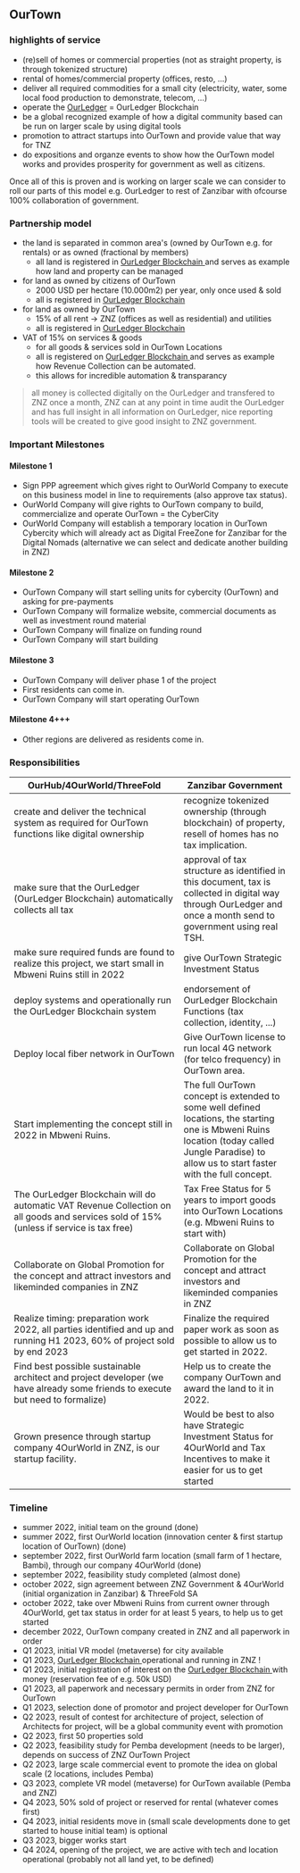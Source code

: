 
## OurTown

### highlights of service

- (re)sell of homes or commercial properties (not as straight property, is through tokenized structure)
- rental of homes/commercial property (offices, resto, ...)
- deliver all required commodities for a small city (electricity, water, some local food production to demonstrate, telecom, ...)
- operate the [OurLedger](/ourinternet/ourledger/ourledger.md) = OurLedger Blockchain 
- be a global recognized example of how a digital community based can be run on larger scale by using digital tools
- promotion to attract startups into OurTown and provide value that way for TNZ
- do expositions and organze events to show how the OurTown model works and provides prosperity for government as well as citizens.

Once all of this is proven and is working on larger scale we can consider to roll our parts of this model e.g. OurLedger to rest of Zanzibar with ofcourse 100% collaboration of government.

### Partnership model

- the land is separated in common area's (owned by OurTown e.g. for rentals) or as owned (fractional by members)
    - all land is registered in [OurLedger Blockchain ](/ourinternet/ourledger/ourledger.md) and serves as example how land and property can be managed
- for land as owned by citizens of OurTown
    - 2000 USD per hectare (10.000m2) per year, only once used & sold
    - all is registered in [OurLedger Blockchain ](/ourinternet/ourledger/ourledger.md)
- for land as owned by OurTown
    - 15% of all rent -> ZNZ (offices as well as residential) and utilities
    - all is registered in [OurLedger Blockchain ](/ourinternet/ourledger/ourledger.md)
- VAT of 15% on services & goods
    - for all goods & services sold in OurTown Locations
    - all is registered on [OurLedger Blockchain ](/ourinternet/ourledger/ourledger.md) and serves as example how Revenue Collection can be automated.
    - this allows for incredible automation & transparancy

> all money is collected digitally on the OurLedger and transfered to ZNZ once a month, ZNZ can at any point in time audit the OurLedger and has full insight in all information on OurLedger, nice reporting tools will be created to give good insight to ZNZ government.


### Important Milestones

#### Milestone 1

- Sign PPP agreement which gives right to OurWorld Company to execute on this business model in line to requirements (also approve tax status).
- OurWorld Company will give rights to OurTown company to build, commercialize and operate OurTown = the CyberCity
- OurWorld Company will establish a temporary location in OurTown Cybercity which will already act as Digital FreeZone for Zanzibar for the Digital Nomads (alternative we can select and dedicate another building in ZNZ)

#### Milestone 2

- OurTown Company will start selling units for cybercity (OurTown) and asking for pre-payments
- OurTown Company will formalize website, commercial documents as well as investment round material
- OurTown Company will finalize on funding round
- OurTown Company will start building

#### Milestone 3

- OurTown Company will deliver phase 1 of the project
- First residents can come in.
- OurTown Company will start operating OurTown

#### Milestone 4+++

- Other regions are delivered as residents come in.


### Responsibilities

| **OurHub/4OurWorld/ThreeFold**                                                                                                                       | **Zanzibar Government**                                                                                                                                                                          |
|-----------------------------------------------------------------------------------------------------------------------------------------------|--------------------------------------------------------------------------------------------------------------------------------------------------------------------------------------------------|
| create and deliver the technical system as required for OurTown functions like digital ownership                                              | recognize tokenized ownership (through blockchain) of property, resell of homes has no tax implication.                                                                                          |
| make sure that the OurLedger (OurLedger Blockchain) automatically collects all tax                                                            | approval of tax structure as identified in this document, tax is collected in digital way through OurLedger and once a month send to government using real TSH.                                        |
| make sure required funds are found to realize this project, we start small in Mbweni Ruins still in 2022                                      | give OurTown Strategic Investment Status                                                                                                                                                         |
| deploy systems and operationally run the OurLedger Blockchain system                                                                    | endorsement of OurLedger Blockchain Functions (tax collection, identity, ...)                                                                                                              |
| Deploy local fiber network in OurTown                                                                                                         | Give OurTown license to run local 4G network (for telco frequency) in OurTown area.                                                                                                              |
| Start implementing the concept still in 2022 in Mbweni Ruins.                                                                                 | The full OurTown concept is extended to some well defined locations, the starting one is Mbweni Ruins location (today called Jungle Paradise) to allow us to start faster with the full concept. |
| The OurLedger Blockchain will do automatic VAT Revenue Collection on all goods and services sold of 15% (unless if service is tax free) | Tax Free Status for 5 years to import goods into OurTown Locations (e.g. Mbweni Ruins to start with)                                                                                             |
| Collaborate on Global Promotion for the concept and attract investors and likeminded companies in ZNZ                                         | Collaborate on Global Promotion for the concept and attract investors and likeminded companies in ZNZ                                                                                            |
| Realize timing: preparation work 2022, all parties identified and up and running H1 2023, 60% of project sold by end 2023                     | Finalize the required paper work as soon as possible to allow us to get started in 2022.                                                                                                         |
| Find best possible sustainable architect and project developer (we have already some friends to execute but need to formalize)                | Help us to create the company OurTown and award the land to it in 2022.                                                                                                                          |
| Grown presence through startup company 4OurWorld in ZNZ, is our startup facility.  | Would be best to also have Strategic Investment Status for 4OurWorld and Tax Incentives to make it easier for us to get started | 

### Timeline

- summer 2022, initial team on the ground (done)
- summer 2022, first OurWorld location (innovation center & first startup location of OurTown) (done)
- september 2022, first OurWorld farm location (small farm of 1 hectare, Bambi), through our company 4OurWorld (done)
- september 2022, feasibility study completed (almost done)
- october 2022, sign agreement between ZNZ Government & 4OurWorld (initial organization in Zanzibar) & ThreeFold SA
- october 2022, take over Mbweni Ruins from current owner through 4OurWorld, get tax status in order for at least 5 years, to help us to get started
- december 2022, OurTown company created in ZNZ and all paperwork in order
- Q1 2023, initial VR model (metaverse) for city available
- Q1 2023, [OurLedger Blockchain ](/ourinternet/ourledger/ourledger.md) operational and running in ZNZ !
- Q1 2023, initial registration of interest on the [OurLedger Blockchain ](/ourinternet/ourledger/ourledger.md) with money (reservation fee of e.g. 50k USD)
- Q1 2023, all paperwork and necessary permits in order from ZNZ for OurTown
- Q1 2023, selection done of promotor and project developer for OurTown
- Q2 2023, result of contest for architecture of project, selection of Architects for project, will be a global community event with promotion
- Q2 2023, first 50 properties sold
- Q2 2023, feasibility study for Pemba development (needs to be larger), depends on success of ZNZ OurTown Project
- Q2 2023, large scale commercial event to promote the idea on global scale (2 locations, includes Pemba)
- Q3 2023, complete VR model (metaverse) for OurTown available (Pemba and ZNZ)
- Q4 2023, 50% sold of project or reserved for rental (whatever comes first)
- Q4 2023, initial residents move in (small scale developments done to get started to house initial team) is optional
- Q3 2023, bigger works start
- Q4 2024, opening of the project, we are active with tech and location operational (probably not all land yet, to be defined)
